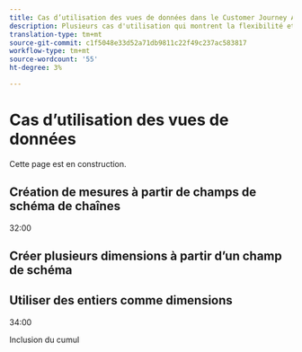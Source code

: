```yaml
---
title: Cas d’utilisation des vues de données dans le Customer Journey Analytics
description: Plusieurs cas d'utilisation qui montrent la flexibilité et la puissance des vues de données dans le Customer Journey Analytics
translation-type: tm+mt
source-git-commit: c1f5048e33d52a71db9811c22f49c237ac583817
workflow-type: tm+mt
source-wordcount: '55'
ht-degree: 3%

---
```



# Cas d’utilisation des vues de données

Cette page est en construction.

## Création de mesures à partir de champs de schéma de chaînes

32:00

## Créer plusieurs dimensions à partir d’un champ de schéma

## Utiliser des entiers comme dimensions

34:00

Inclusion du cumul